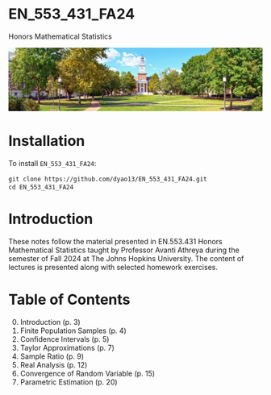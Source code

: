 # EN_553_431_FA24

Honors Mathematical Statistics

![Gilman Hall](https://github.com/dyao13/EN_553_431_FA24/blob/main/gilman_hall.jpg)

# Installation
To install `EN_553_431_FA24`:
```
git clone https://github.com/dyao13/EN_553_431_FA24.git
cd EN_553_431_FA24
```

# Introduction
These notes follow the material presented in EN.553.431 Honors Mathematical Statistics taught by Professor Avanti Athreya during the semester of Fall 2024 at The Johns Hopkins University. The content of lectures is presented along with selected homework exercises.

# Table of Contents
0. Introduction (p. 3)
1. Finite Population Samples (p. 4)
2. Confidence Intervals (p. 5)
3. Taylor Approximations (p. 7)
4. Sample Ratio (p. 9)
5. Real Analysis (p. 12)
6. Convergence of Random Variable (p. 15)
7. Parametric Estimation (p. 20)
